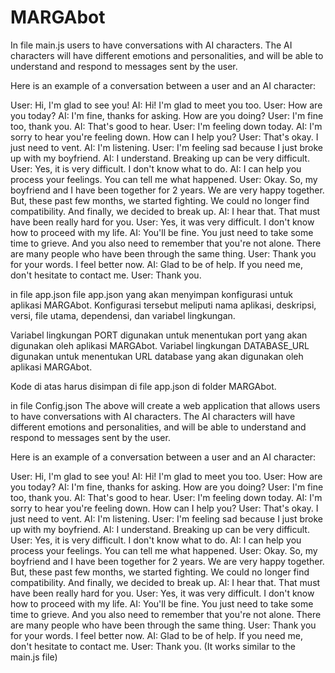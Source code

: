 # MARGAbot
In  file main.js
users to have conversations with AI characters. The AI characters will have different emotions and personalities, and will be able to understand and respond to messages sent by the user.

Here is an example of a conversation between a user and an AI character:

User: Hi, I'm glad to see you!
AI: Hi! I'm glad to meet you too.
User: How are you today?
AI: I'm fine, thanks for asking. How are you doing?
User: I'm fine too, thank you.
AI: That's good to hear.
User: I'm feeling down today.
AI: I'm sorry to hear you're feeling down. How can I help you?
User: That's okay. I just need to vent.
AI: I'm listening.
User: I'm feeling sad because I just broke up with my boyfriend.
AI: I understand. Breaking up can be very difficult.
User: Yes, it is very difficult. I don't know what to do.
AI: I can help you process your feelings. You can tell me what happened.
User: Okay. So, my boyfriend and I have been together for 2 years. We are very happy together. But, these past few months, we started fighting. We could no longer find compatibility. And finally, we decided to break up.
AI: I hear that. That must have been really hard for you.
User: Yes, it was very difficult. I don't know how to proceed with my life.
AI: You'll be fine. You just need to take some time to grieve. And you also need to remember that you're not alone. There are many people who have been through the same thing.
User: Thank you for your words. I feel better now.
AI: Glad to be of help. If you need me, don't hesitate to contact me.
User: Thank you.

in file app.json
file app.json yang akan menyimpan konfigurasi untuk aplikasi MARGAbot. Konfigurasi tersebut meliputi nama aplikasi, deskripsi, versi, file utama, dependensi, dan variabel lingkungan.

Variabel lingkungan PORT digunakan untuk menentukan port yang akan digunakan oleh aplikasi MARGAbot. Variabel lingkungan DATABASE_URL digunakan untuk menentukan URL database yang akan digunakan oleh aplikasi MARGAbot.

Kode di atas harus disimpan di file app.json di folder MARGAbot.

in file Config.json
The above will create a web application that allows users to have conversations with AI characters. The AI characters will have different emotions and personalities, and will be able to understand and respond to messages sent by the user.

Here is an example of a conversation between a user and an AI character:

User: Hi, I'm glad to see you!
AI: Hi! I'm glad to meet you too.
User: How are you today?
AI: I'm fine, thanks for asking. How are you doing?
User: I'm fine too, thank you.
AI: That's good to hear.
User: I'm feeling down today.
AI: I'm sorry to hear you're feeling down. How can I help you?
User: That's okay. I just need to vent.
AI: I'm listening.
User: I'm feeling sad because I just broke up with my boyfriend.
AI: I understand. Breaking up can be very difficult.
User: Yes, it is very difficult. I don't know what to do.
AI: I can help you process your feelings. You can tell me what happened.
User: Okay. So, my boyfriend and I have been together for 2 years. We are very happy together. But, these past few months, we started fighting. We could no longer find compatibility. And finally, we decided to break up.
AI: I hear that. That must have been really hard for you.
User: Yes, it was very difficult. I don't know how to proceed with my life.
AI: You'll be fine. You just need to take some time to grieve. And you also need to remember that you're not alone. There are many people who have been through the same thing.
User: Thank you for your words. I feel better now.
AI: Glad to be of help. If you need me, don't hesitate to contact me.
User: Thank you.
(It works similar to the main.js file)



